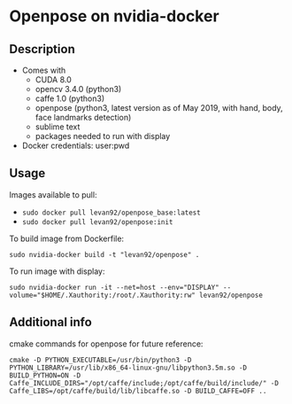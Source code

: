 # Openpose on nvidia-docker

## Description
- Comes with 
    - CUDA 8.0
    - opencv 3.4.0 (python3)
    - caffe 1.0 (python3)
    - openpose (python3, latest version as of May 2019, with hand, body, face landmarks detection)
    - sublime text
    - packages needed to run with display
- Docker credentials: user:pwd

## Usage
Images available to pull:
- `sudo docker pull levan92/openpose_base:latest`
- `sudo docker pull levan92/openpose:init`

To build image from Dockerfile:

`sudo nvidia-docker build -t "levan92/openpose" .`

To run image with display:

`sudo nvidia-docker run -it --net=host --env="DISPLAY" --volume="$HOME/.Xauthority:/root/.Xauthority:rw" levan92/openpose`


## Additional info
cmake commands for openpose for future reference:
```
cmake -D PYTHON_EXECUTABLE=/usr/bin/python3 -D PYTHON_LIBRARY=/usr/lib/x86_64-linux-gnu/libpython3.5m.so -D BUILD_PYTHON=ON -D Caffe_INCLUDE_DIRS="/opt/caffe/include;/opt/caffe/build/include/" -D Caffe_LIBS=/opt/caffe/build/lib/libcaffe.so -D BUILD_CAFFE=OFF ..
```
